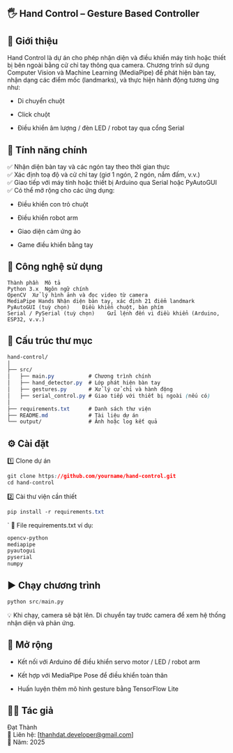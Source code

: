 ## 🖐️ Hand Control – Gesture Based Controller
## 📌 Giới thiệu

Hand Control là dự án cho phép nhận diện và điều khiển máy tính hoặc thiết bị bên ngoài bằng cử chỉ tay thông qua camera.
Chương trình sử dụng Computer Vision và Machine Learning (MediaPipe) để phát hiện bàn tay, nhận dạng các điểm mốc (landmarks), và thực hiện hành động tương ứng như:

- Di chuyển chuột

- Click chuột

- Điều khiển âm lượng / đèn LED / robot tay qua cổng Serial

## 🚀 Tính năng chính

 ✅ Nhận diện bàn tay và các ngón tay theo thời gian thực                      
 ✅ Xác định toạ độ và cử chỉ tay (giơ 1 ngón, 2 ngón, nắm đấm, v.v.)            
 ✅ Giao tiếp với máy tính hoặc thiết bị Arduino qua Serial hoặc PyAutoGUI              
 ✅ Có thể mở rộng cho các ứng dụng:

- Điều khiển con trỏ chuột

- Điều khiển robot arm

- Giao diện cảm ứng ảo

- Game điều khiển bằng tay

## 🧠 Công nghệ sử dụng
```
Thành phần	Mô tả
Python 3.x	Ngôn ngữ chính
OpenCV	Xử lý hình ảnh và đọc video từ camera
MediaPipe Hands	Nhận diện bàn tay, xác định 21 điểm landmark
PyAutoGUI (tuỳ chọn)	Điều khiển chuột, bàn phím
Serial / PySerial (tuỳ chọn)	Gửi lệnh đến vi điều khiển (Arduino, ESP32, v.v.)
```
## 🧩 Cấu trúc thư mục

``` css
hand-control/
│
├── src/
│   ├── main.py           # Chương trình chính
│   ├── hand_detector.py  # Lớp phát hiện bàn tay
│   ├── gestures.py       # Xử lý cử chỉ và hành động
│   ├── serial_control.py # Giao tiếp với thiết bị ngoài (nếu có)
│
├── requirements.txt      # Danh sách thư viện
├── README.md             # Tài liệu dự án
└── output/               # Ảnh hoặc log kết quả
```
## ⚙️ Cài đặt
1️⃣ Clone dự án
``` css
git clone https://github.com/yourname/hand-control.git
cd hand-control
```
2️⃣ Cài thư viện cần thiết
```css
pip install -r requirements.txt
```

` 📄 File requirements.txt ví dụ:
``` css
opencv-python
mediapipe
pyautogui
pyserial
numpy
```
## ▶️ Chạy chương trình
``` python
python src/main.py
```

💡 Khi chạy, camera sẽ bật lên.
Di chuyển tay trước camera để xem hệ thống nhận diện và phản ứng.

## 🧰 Mở rộng

- Kết nối với Arduino để điều khiển servo motor / LED / robot arm

- Kết hợp với MediaPipe Pose để điều khiển toàn thân

- Huấn luyện thêm mô hình gesture bằng TensorFlow Lite

## 👨‍💻 Tác giả

Đạt Thành                                                                          
📧 Liên hệ: [thanhdat.developer@gmail.com]                                             
📅 Năm: 2025


